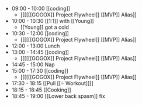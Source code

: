 - 09:00 - 10:00 [[coding]]
    - [[[[[[GOGOX]] Project Flywheel]] [[MVP]] Alias]]
- 10:00 - 10:30 [[1:1]] with [[Young]]
    - [[Young]] got a cold
- 10:30 - 12:00 [[coding]]
    - [[[[[[GOGOX]] Project Flywheel]] [[MVP]] Alias]]
- 12:00 - 13:00 Lunch
- 13:00 - 14:45 [[coding]]
    - [[[[[[GOGOX]] Project Flywheel]] [[MVP]] Alias]]
- 14:45 - 15:00 Nap 
- 15:00 - 17:30 [[coding]]
    - [[[[[[GOGOX]] Project Flywheel]] [[MVP]] Alias]]
- 17:30 - 18:15 [[Pull [[💦 Workout]]]]
- 18:15 - 18:45 [[Cooking]] 
- 18:45 - 19:00 [[Lower back spasm]] fix
